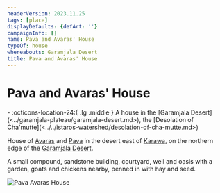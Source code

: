 ```yaml
---
headerVersion: 2023.11.25
tags: [place]
displayDefaults: {defArt: ''}
campaignInfo: []
name: Pava and Avaras' House
typeOf: house
whereabouts: Garamjala Desert
title: Pava and Avaras' House
---
```


# Pava and Avaras' House
<div class="grid cards ext-narrow-margin ext-one-column" markdown>
-    :octicons-location-24:{ .lg .middle } A house in the [Garamjala Desert](<../garamjala-plateau/garamjala-desert.md>), the [Desolation of Cha'mutte](<../../istaros-watershed/desolation-of-cha-mutte.md>)  
</div>


House of [Avaras](<../../../people/dunmari/avaras.md>) and [Pava](<../../../people/dunmari/pava.md>) in the desert east of [Karawa](<../realms/dunmar/eastern-dunmar/karawa.md>), on the northern edge of the [Garamjala Desert](<../garamjala-plateau/garamjala-desert.md>).

A small compound, sandstone building, courtyard, well and oasis with a garden, goats and chickens nearby, penned in with hay and seed.

![Pava Avaras House](../../../assets/pava-avaras-house.png)